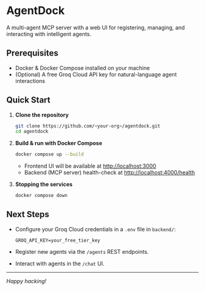 # AgentDock

A multi-agent MCP server with a web UI for registering, managing, and interacting with intelligent agents.

## Prerequisites

* Docker & Docker Compose installed on your machine
* (Optional) A free Groq Cloud API key for natural-language agent interactions

## Quick Start

1. **Clone the repository**

   ```bash
   git clone https://github.com/<your-org>/agentdock.git
   cd agentdock
   ```

2. **Build & run with Docker Compose**

   ```bash
   docker compose up --build
   ```

   * Frontend UI will be available at [http://localhost:3000](http://localhost:3000)
   * Backend (MCP server) health-check at [http://localhost:4000/health](http://localhost:4000/health)

3. **Stopping the services**

   ```bash
   docker compose down
   ```

## Next Steps

* Configure your Groq Cloud credentials in a `.env` file in `backend/`:

  ```text
  GROQ_API_KEY=your_free_tier_key
  ```
* Register new agents via the `/agents` REST endpoints.
* Interact with agents in the `/chat` UI.

---

*Happy hacking!*
